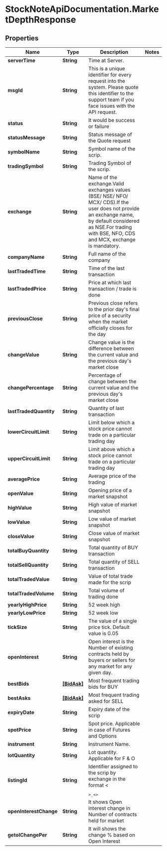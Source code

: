 # StockNoteApiDocumentation.MarketDepthResponse

## Properties
Name | Type | Description | Notes
------------ | ------------- | ------------- | -------------
**serverTime** | **String** | Time at Server. | 
**msgId** | **String** | This is a unique identifier for every request into the system. Please quote this identifier to the support team if you face issues with the API request. | 
**status** | **String** | It would be success or failure | 
**statusMessage** | **String** | Status message of the Quote request | 
**symbolName** | **String** | Symbol name of the scrip. | 
**tradingSymbol** | **String** | Trading Symbol of the scrip. | 
**exchange** | **String** | Name of the exchange.Valid exchanges values (BSE/ NSE/ NFO/ MCX/ CDS).If the user does not provide an exchange name, by default considered as NSE.For trading with BSE, NFO, CDS and MCX, exchange is mandatory. | 
**companyName** | **String** | Full name of the company | 
**lastTradedTime** | **String** | Time of the last transaction | 
**lastTradedPrice** | **String** | Price at which last transaction / trade is done | 
**previousClose** | **String** | Previous close refers to the prior day's final price of a security when the market officially closes for the day | 
**changeValue** | **String** | Change value is the difference between the current value and the previous day's market close | 
**changePercentage** | **String** | Percentage of change between the current value and the previous day's market close | 
**lastTradedQuantity** | **String** | Quantity of last transaction | 
**lowerCircuitLimit** | **String** | Limit below which a stock price cannot trade on a particular trading day | 
**upperCircuitLimit** | **String** | Limit above which a stock price cannot trade on a particular trading day | 
**averagePrice** | **String** | Average price of the trading | 
**openValue** | **String** | Opening price of a market snapshot | 
**highValue** | **String** | High value of market snapshot | 
**lowValue** | **String** | Low value of market snapshot | 
**closeValue** | **String** | Close value of market snapshot | 
**totalBuyQuantity** | **String** | Total quantity of BUY transaction | 
**totalSellQuantity** | **String** | Total quantity of SELL transaction | 
**totalTradedValue** | **String** | Value of total trade made for the scrip | 
**totalTradedVolume** | **String** | Total volume of trading done | 
**yearlyHighPrice** | **String** | 52 week high | 
**yearlyLowPrice** | **String** | 52 week low | 
**tickSize** | **String** | The value of a single price tick. Default value is 0.05 | 
**openInterest** | **String** | Open interest is the Number of existing contracts held by buyers or sellers for any market for any given day. | 
**bestBids** | [**[BidAsk]**](BidAsk.md) | Most frequent trading bids for BUY | 
**bestAsks** | [**[BidAsk]**](BidAsk.md) | Most frequent trading asked for SELL | 
**expiryDate** | **String** | Expiry date of the scrip | 
**spotPrice** | **String** | Spot price. Applicable in case of Futures and Options | 
**instrument** | **String** | Instrument Name. | 
**lotQuantity** | **String** | Lot quantity. Applicable for F & O | 
**listingId** | **String** | Identifier assigned to the scrip by exchange in the format <<listing code>>_<<exchange>> | 
**openInterestChange** | **String** | It shows Open interest change in Number of contracts held for market | 
**getoIChangePer** | **String** | It will shows the change % based on Open Interest | 


